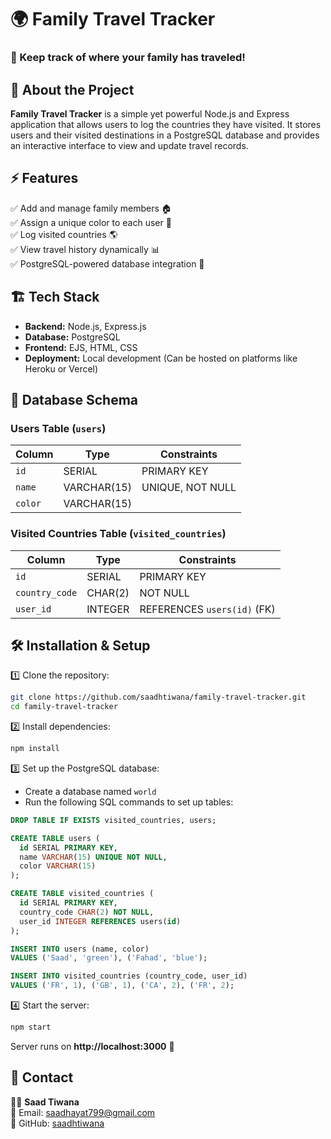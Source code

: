 

# 🌍 Family Travel Tracker  

### 🏡 Keep track of where your family has traveled!  

## 📌 About the Project  
**Family Travel Tracker** is a simple yet powerful Node.js and Express application that allows users to log the countries they have visited. It stores users and their visited destinations in a PostgreSQL database and provides an interactive interface to view and update travel records.  

## ⚡ Features  
✅ Add and manage family members 🏠  
✅ Assign a unique color to each user 🎨  
✅ Log visited countries 🌎  
✅ View travel history dynamically 📊  
✅ PostgreSQL-powered database integration 💾  

## 🏗️ Tech Stack  
- **Backend:** Node.js, Express.js  
- **Database:** PostgreSQL  
- **Frontend:** EJS, HTML, CSS  
- **Deployment:** Local development (Can be hosted on platforms like Heroku or Vercel)  

## 📂 Database Schema  
### Users Table (`users`)  
| Column  | Type          | Constraints           |  
|---------|--------------|-----------------------|  
| `id`    | SERIAL       | PRIMARY KEY           |  
| `name`  | VARCHAR(15) | UNIQUE, NOT NULL      |  
| `color` | VARCHAR(15) |                        |  

### Visited Countries Table (`visited_countries`)  
| Column         | Type    | Constraints                     |  
|---------------|--------|---------------------------------|  
| `id`          | SERIAL | PRIMARY KEY                     |  
| `country_code`| CHAR(2)| NOT NULL                        |  
| `user_id`     | INTEGER| REFERENCES `users(id)` (FK)    |  

## 🛠️ Installation & Setup  
1️⃣ Clone the repository:  
```sh
git clone https://github.com/saadhtiwana/family-travel-tracker.git
cd family-travel-tracker
```  
2️⃣ Install dependencies:  
```sh
npm install
```  
3️⃣ Set up the PostgreSQL database:  
- Create a database named `world`  
- Run the following SQL commands to set up tables:  
```sql
DROP TABLE IF EXISTS visited_countries, users;

CREATE TABLE users (
  id SERIAL PRIMARY KEY,
  name VARCHAR(15) UNIQUE NOT NULL,
  color VARCHAR(15)
);

CREATE TABLE visited_countries (
  id SERIAL PRIMARY KEY,
  country_code CHAR(2) NOT NULL,
  user_id INTEGER REFERENCES users(id)
);

INSERT INTO users (name, color)
VALUES ('Saad', 'green'), ('Fahad', 'blue');

INSERT INTO visited_countries (country_code, user_id)
VALUES ('FR', 1), ('GB', 1), ('CA', 2), ('FR', 2);
```  

4️⃣ Start the server:  
```sh
npm start
```  
Server runs on **http://localhost:3000** 🚀  

## 📧 Contact  
👨‍💻 **Saad Tiwana**  
📩 Email: [saadhayat799@gmail.com](mailto:saadhayat799@gmail.com)  
🔗 GitHub: [saadhtiwana](https://github.com/saadhtiwana)  
